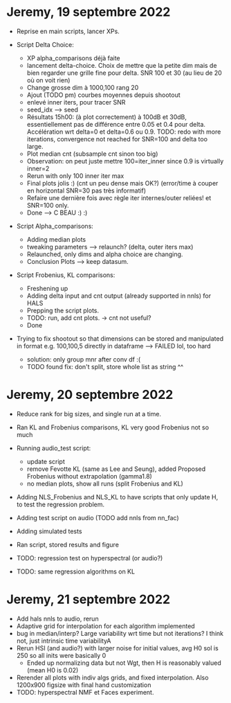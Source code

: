 # Jeremy, 19 septembre 2022

- Reprise en main scripts, lancer XPs.
- Script Delta Choice:
  - XP alpha_comparisons déjà faite
  - lancement delta-choice. Choix de mettre que la petite dim mais de bien regarder une grille fine pour delta. SNR 100 et 30 (au lieu de 20 où on voit rien)
  - Change grosse dim à 1000,100 rang 20
  - Ajout (TODO pm) courbes moyennes depuis shootout
  - enlevé inner iters, pour tracer SNR
  - seed_idx --> seed
  - Résultats 15h00: (à plot correctement) à 100dB et 30dB, essentiellement pas de différence entre 0.05 et 0.4 pour delta. Accélération wrt delta=0 
  et delta=0.6 ou 0.9. TODO: redo with more iterations, convergence not reached for SNR=100 and delta too large.
  - Plot median cnt (subsample cnt sinon too big)
  - Observation: on peut juste mettre 100=iter_inner since 0.9 is virtually inner=2
  - Rerun with only 100 inner iter max
  - Final plots jolis :) (cnt un peu dense mais OK?) (error/time à couper en horizontal SNR=30 pas très informatif)
  - Refaire une dernière fois avec règle iter internes/outer reliées! et SNR=100 only.
  - Done --> C BEAU :) :)
  
- Script Alpha_comparisons:
  - Adding median plots
  - tweaking parameters --> relaunch? (delta, outer iters max)
  - Relaunched, only dims and alpha choice are changing. 
  - Conclusion Plots --> keep datasum.
  
- Script Frobenius, KL comparisons:
  - Freshening up
  - Adding delta input and cnt output (already supported in nnls) for HALS
  - Prepping the script plots.
  - TODO: run, add cnt plots. -> cnt not useful?
  - Done

- Trying to fix shootout so that dimensions can be stored and manipulated in format e.g. 100,100,5 directly in dataframe --> FAILED lol, too hard
  - solution: only group mnr after conv df :( 
  - TODO found fix: don't split, store whole list as string ^^

# Jeremy, 20 septembre 2022

- Reduce rank for big sizes, and single run at a time.
- Ran KL and Frobenius comparisons, KL very good Frobenius not so much
- Running audio_test script:
  - update script
  - remove Fevotte KL (same as Lee and Seung), added Proposed Frobenius without extrapolation (gamma1.8)
  - no median plots, show all runs (split Frobenius and KL)

- Adding NLS_Frobenius and NLS_KL to have scripts that only update H, to test the regression problem.
- Adding test script on audio (TODO add nnls from nn_fac)
- Adding simulated tests
- Ran script, stored results and figure
- TODO: regression test on hyperspectral (or audio?)
- TODO: same regression algorithms on KL

# Jeremy, 21 septembre 2022

- Add hals nnls to audio, rerun
- Adaptive grid for interpolation for each algorithm implemented
- bug in median/interp? Large variability wrt time but not iterations? I think not, just intrinsic time variabilityA
- Rerun HSI (and audio?) with larger noise for initial values, avg H0 sol is 250 so all inits were basically 0
  - Ended up normalizing data but not Wgt, then H is reasonably valued (mean H0 is 0.02)
- Rerender all plots with indiv algs grids, and fixed interpolation. Also 1200x900 figsize with final hand customization
- TODO: hyperspectral NMF et Faces experiment.